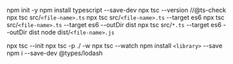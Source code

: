 npm init -y
npm install typescript --save-dev
npx tsc --version
//@ts-check
npx tsc src/`<file-name>.ts`
npx tsc src/`<file-name>.ts` --target es6
npx tsc src/`<file-name>.ts` --target es6 --outDir dist
npx tsc src/`*.ts` --target es6 --outDir dist
node dist/`<file-name>.js`

npx tsc --init
npx tsc -p ./ -w
npx tsc --watch
npm install `<library>` --save
npm i --save-dev @types/lodash
